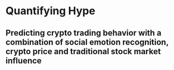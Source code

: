 # Quantifying Hype
## Predicting crypto trading behavior with a combination of social emotion recognition, crypto price and traditional stock market influence
